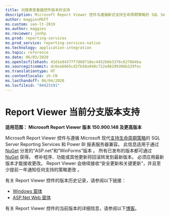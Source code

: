 ```yaml
---
title: 对报表查看器控件版本的支持
description: Microsoft Report Viewer 控件与遵循新式支持生命周期策略的 SQL Server Reporting Services 和 Power BI 报表服务器兼容。
author: maggiesMSFT
ms.custom: seo-lt-2019
ms.author: maggies
ms.reviewer: jonhp
ms.prod: reporting-services
ms.prod_service: reporting-services-native
ms.technology: application-integration
ms.topic: reference
ms.date: 06/03/2020
ms.openlocfilehash: 43d1e84377f7d08718ec4452b6b3376c627064ba
ms.sourcegitcommit: dc6ea6665cd2fb58a940c722e86299396b329fec
ms.translationtype: HT
ms.contentlocale: zh-CN
ms.lasthandoff: 06/04/2020
ms.locfileid: "84423191"
---
```

# <a name="support-for-report-viewer-current-branch-versions"></a>Report Viewer 当前分支版本支持

**适用范围：  Microsoft Report Viewer 版本 150.900.148 及更高版本**

Microsoft Report Viewer 控件与遵循 Microsoft 现代[支持生命周期策略](https://support.microsoft.com/hub/4095338/microsoft-lifecycle-policy)的 SQL Server Reporting Services 和 Power BI 报表服务器兼容。 此信息适用于通过 [NuGet](https://www.nuget.org/) 分发的“ASP.net”和“WinForms”版本 。 所有已发布的版本都可通过 [NuGet](https://www.nuget.org/) 获得。 修补程序、功能或其他更新将回滚转发到最新版本。 必须应用最新版本才能接收更改。 Report Viewer 会继续接收“安全更新和关键更新”，并且至少提前一年通知任何支持的策略更改  。

有关 Report Viewer 控件的版本历史记录，请参阅以下链接：

- [Windows 窗体](https://www.nuget.org/packages/Microsoft.ReportingServices.ReportViewerControl.Winforms/)
- [ASP.Net Web 窗体](https://www.nuget.org/packages/Microsoft.ReportingServices.ReportViewerControl.WebForms/)

有关 Report Viewer 控件的当前版本的详细信息，请参阅以下[博客](https://blogs.msdn.microsoft.com/sqlrsteamblog/2016/11/30/report-viewer-2016-control-update-now-available/)。